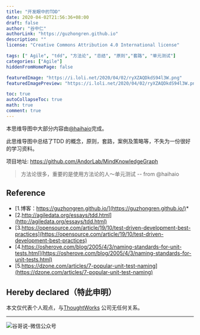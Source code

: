 ```yaml
---
title: "开发眼中的TDD"
date: 2020-04-02T21:56:36+08:00
draft: false
author: "谷中仁"
authorLink: "https://guzhongren.github.io"
description: ""
license: "Creative Commons Attribution 4.0 International license"

tags: [" Agile", "tdd", "方法论", "总结", "原则","套路", "单元测试"]
categories: ["Agile"]
hiddenFromHomePage: false

featuredImage: "https://i.loli.net/2020/04/02/ryXZAQDkdS94l3W.png"
featuredImagePreview: "https://i.loli.net/2020/04/02/ryXZAQDkdS94l3W.png"

toc: true
autoCollapseToc: true
math: true
comment: true
---
```


本思维导图中大部分内容由[@haihaio](https://github.com/haihaio)完成。

此思维导图中总结了TDD 的概念，原则，套路，案例及策略等，不失为一份很好的学习资料。

项目地址: https://github.com/AndorLab/MindKnowledgeGraph

> 方法论很多，重要的是使用方法论的人～单元测试  -- from @haihaio

## Reference

* [1.博客：https://guzhongren.github.io/](https://guzhongren.github.io/)*
* [2.http://agiledata.org/essays/tdd.html](http://agiledata.org/essays/tdd.html)
* [3.https://opensource.com/article/19/10/test-driven-development-best-practices](https://opensource.com/article/19/10/test-driven-development-best-practices)
* [4.https://osherove.com/blog/2005/4/3/naming-standards-for-unit-tests.html](https://osherove.com/blog/2005/4/3/naming-standards-for-unit-tests.html)
* [5.https://dzone.com/articles/7-popular-unit-test-naming](https://dzone.com/articles/7-popular-unit-test-naming)

## Hereby declared（特此申明）

本文仅代表个人观点，与[ThoughtWorks](https://www.thoughtworks.com/) 公司无任何关系。

----
![谷哥说-微信公众号](https://ftp.bmp.ovh/imgs/2020/02/b7282c60d4d581ad.png)
